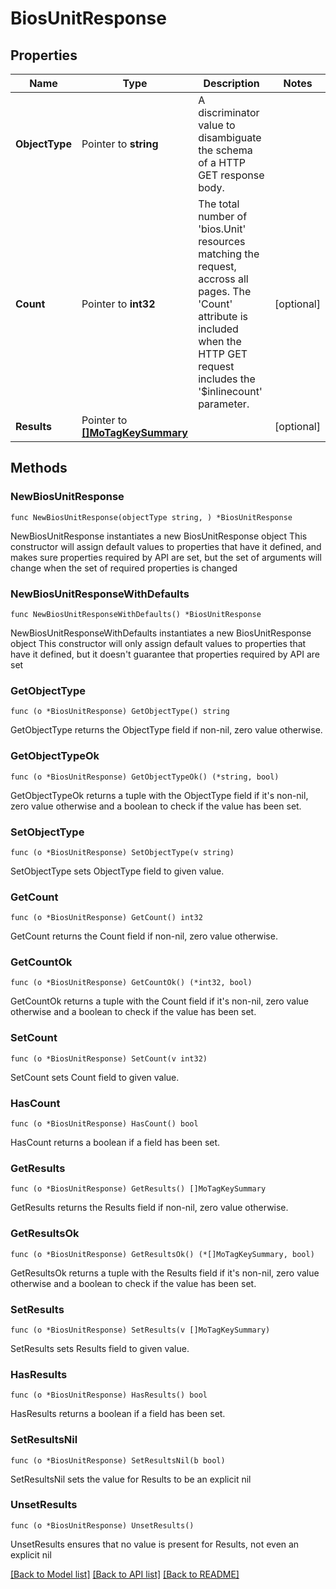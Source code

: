 # BiosUnitResponse

## Properties

Name | Type | Description | Notes
------------ | ------------- | ------------- | -------------
**ObjectType** | Pointer to **string** | A discriminator value to disambiguate the schema of a HTTP GET response body. | 
**Count** | Pointer to **int32** | The total number of &#39;bios.Unit&#39; resources matching the request, accross all pages. The &#39;Count&#39; attribute is included when the HTTP GET request includes the &#39;$inlinecount&#39; parameter. | [optional] 
**Results** | Pointer to [**[]MoTagKeySummary**](mo.TagKeySummary.md) |  | [optional] 

## Methods

### NewBiosUnitResponse

`func NewBiosUnitResponse(objectType string, ) *BiosUnitResponse`

NewBiosUnitResponse instantiates a new BiosUnitResponse object
This constructor will assign default values to properties that have it defined,
and makes sure properties required by API are set, but the set of arguments
will change when the set of required properties is changed

### NewBiosUnitResponseWithDefaults

`func NewBiosUnitResponseWithDefaults() *BiosUnitResponse`

NewBiosUnitResponseWithDefaults instantiates a new BiosUnitResponse object
This constructor will only assign default values to properties that have it defined,
but it doesn't guarantee that properties required by API are set

### GetObjectType

`func (o *BiosUnitResponse) GetObjectType() string`

GetObjectType returns the ObjectType field if non-nil, zero value otherwise.

### GetObjectTypeOk

`func (o *BiosUnitResponse) GetObjectTypeOk() (*string, bool)`

GetObjectTypeOk returns a tuple with the ObjectType field if it's non-nil, zero value otherwise
and a boolean to check if the value has been set.

### SetObjectType

`func (o *BiosUnitResponse) SetObjectType(v string)`

SetObjectType sets ObjectType field to given value.


### GetCount

`func (o *BiosUnitResponse) GetCount() int32`

GetCount returns the Count field if non-nil, zero value otherwise.

### GetCountOk

`func (o *BiosUnitResponse) GetCountOk() (*int32, bool)`

GetCountOk returns a tuple with the Count field if it's non-nil, zero value otherwise
and a boolean to check if the value has been set.

### SetCount

`func (o *BiosUnitResponse) SetCount(v int32)`

SetCount sets Count field to given value.

### HasCount

`func (o *BiosUnitResponse) HasCount() bool`

HasCount returns a boolean if a field has been set.

### GetResults

`func (o *BiosUnitResponse) GetResults() []MoTagKeySummary`

GetResults returns the Results field if non-nil, zero value otherwise.

### GetResultsOk

`func (o *BiosUnitResponse) GetResultsOk() (*[]MoTagKeySummary, bool)`

GetResultsOk returns a tuple with the Results field if it's non-nil, zero value otherwise
and a boolean to check if the value has been set.

### SetResults

`func (o *BiosUnitResponse) SetResults(v []MoTagKeySummary)`

SetResults sets Results field to given value.

### HasResults

`func (o *BiosUnitResponse) HasResults() bool`

HasResults returns a boolean if a field has been set.

### SetResultsNil

`func (o *BiosUnitResponse) SetResultsNil(b bool)`

 SetResultsNil sets the value for Results to be an explicit nil

### UnsetResults
`func (o *BiosUnitResponse) UnsetResults()`

UnsetResults ensures that no value is present for Results, not even an explicit nil

[[Back to Model list]](../README.md#documentation-for-models) [[Back to API list]](../README.md#documentation-for-api-endpoints) [[Back to README]](../README.md)


